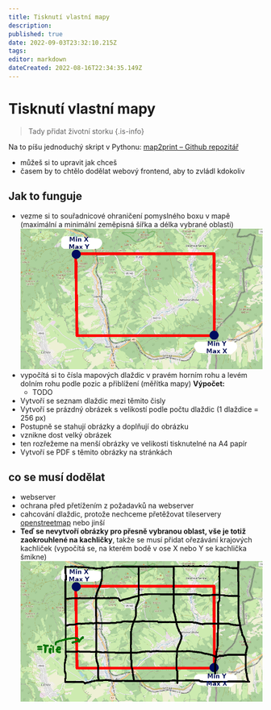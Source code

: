 ```yaml
---
title: Tisknutí vlastní mapy
description: 
published: true
date: 2022-09-03T23:32:10.215Z
tags: 
editor: markdown
dateCreated: 2022-08-16T22:34:35.149Z
---
```


# Tisknutí vlastní mapy
> Tady přidat životní storku
{.is-info}

Na to píšu jednoduchý skript v Pythonu:
[map2print – Github repozitář](https://github.com/pavelpernicka/map2print)
- můžeš si to upravit jak chceš 
- časem by to chtělo dodělat webový frontend, aby to zvládl kdokoliv
## Jak to funguje
- vezme si to souřadnicové ohraničení pomyslného boxu v mapě (maximální a minimální zeměpisná šířka a délka vybrané oblasti)
![nacrt_map_box.png](/obrazky/nacrt_map_box.png)
- vypočítá si to čísla mapových dlaždic v pravém horním rohu a levém dolním rohu podle pozic a přiblížení (měřítka mapy)
**Výpočet:**
  - TODO
- Vytvoří se seznam dlaždic mezi těmito čisly
- Vytvoří se prázdný obrázek s velikostí podle počtu dlaždic (1 dlaždice = 256 px)
- Postupně se stahují obrázky a doplňují do obrázku
- vznikne dost velký obrázek
- ten rozřežeme na menší obrázky ve velikosti tisknutelné na A4 papír
- Vytvoří se PDF s těmito obrázky na stránkách
## co se musí dodělat
- webserver
- ochrana před přetížením z požadavků na webserver
- cahcování dlaždic, protože nechceme přetěžovat tileservery [openstreetmap](https://openstreetmap.org) nebo jinší
- **Teď se nevytvoří obrázky pro přesně vybranou oblast, vše je totiž zaokrouhlené na kachličky**, takže se musí přidat ořezávání krajových kachliček (vypočítá se, na kterém bodě v ose X nebo Y se kachlička šmikne)
![nacrt_map_box-tiles.png](/obrazky/nacrt_map_box-tiles.png)

